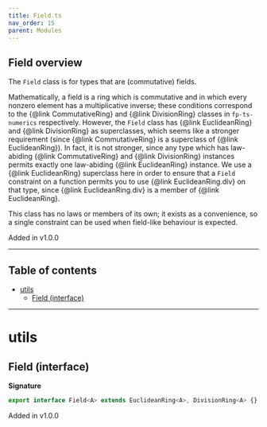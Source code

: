 ```yaml
---
title: Field.ts
nav_order: 15
parent: Modules
---
```


## Field overview

The `Field` class is for types that are (commutative) fields.

Mathematically, a field is a ring which is commutative and in which every
nonzero element has a multiplicative inverse; these conditions correspond
to the {@link CommutativeRing} and {@link DivisionRing} classes in `fp-ts-numerics`
respectively. However, the `Field` class has {@link EuclideanRing} and
{@link DivisionRing} as superclasses, which seems like a stronger requirement
(since {@link CommutativeRing} is a superclass of {@link EuclideanRing}). In fact, it
is not stronger, since any type which has law-abiding {@link CommutativeRing}
and {@link DivisionRing} instances permits exactly one law-abiding
{@link EuclideanRing} instance. We use a {@link EuclideanRing} superclass here in
order to ensure that a `Field` constraint on a function permits you to use
{@link EuclideanRing.div} on that type, since {@link EuclideanRing.div} is a member of {@link EuclideanRing}.

This class has no laws or members of its own; it exists as a convenience,
so a single constraint can be used when field-like behaviour is expected.

Added in v1.0.0

---

<h2 class="text-delta">Table of contents</h2>

- [utils](#utils)
  - [Field (interface)](#field-interface)

---

# utils

## Field (interface)

**Signature**

```ts
export interface Field<A> extends EuclideanRing<A>, DivisionRing<A> {}
```

Added in v1.0.0
